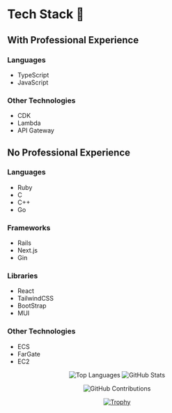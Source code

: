 # Tech Stack 🚀

## With Professional Experience
### Languages
- TypeScript
- JavaScript

### Other Technologies
- CDK
- Lambda
- API Gateway


## No Professional Experience
### Languages
- Ruby
- C
- C++
- Go

### Frameworks
- Rails
- Next.js
- Gin

### Libraries
- React
- TailwindCSS
- BootStrap
- MUI

### Other Technologies
- ECS
- FarGate
- EC2

<div align="center">

![Top Languages](https://github-readme-stats.vercel.app/api/top-langs/?username=j19015&layout=compact&show_icons=true&theme=onedark)
![GitHub Stats](https://github-readme-stats.vercel.app/api?username=j19015&theme=onedark&show_icons=true)

</div>

<div align="center">

![GitHub Contributions](https://github-readme-streak-stats.herokuapp.com/?user=j19015&theme=onedark)

</div>

<div align="center">

[![Trophy](https://github-profile-trophy.vercel.app/?username=j19015&theme=onedark&column=7)](https://github.com/ryo-ma/github-profile-trophy)

</div>
